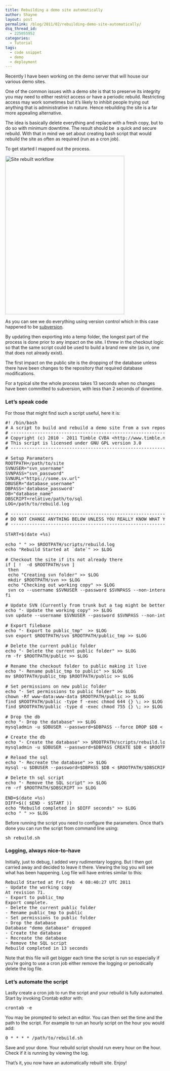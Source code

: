 ```yaml
---
title: Rebuilding a demo site automatically
author: Shayne
layout: post
permalink: /blog/2011/02/rebuilding-demo-site-automatically/
dsq_thread_id:
  - 225055952
categories:
  - Tutorial
tags:
  - code snippet
  - demo
  - deployment
---
```

Recently I have been working on the demo server that will house our various demo sites.

One of the common issues with a demo site is that to preserve its integrity you may need to either restrict access or have a periodic rebuild. Restricting access may work sometimes but it&#8217;s likely to inhibit people trying out anything that is administrative in nature. Hence rebuilding the site is a far more appealing alternative.

The idea is basically delete everything and replace with a fresh copy, but to do so with minimum downtime. The result should be  a quick and secure rebuild. With that in mind we set about creating bash script that would rebuild the site as often as required (run as a cron job).

To get started I mapped out the process.

[<img src="http://farm5.static.flickr.com/4145/5415925562_26ff253fa1.jpg" width="376" height="500" alt="Site rebuilt workflow" />][1]

As you can see we do everything using version control which in this case happened to be [subversion][2].

By updating then exporting into a temp folder, the longest part of the process is done prior to any impact on the site. I threw in the checkout logic so that the same script could be used to build a brand new site (as in, one that does not already exist).

The first impact on the public site is the dropping of the database unless there have been changes to the repository that required database modifications.

For a typical site the whole process takes 13 seconds when no changes have been committed to subversion, with less than 2 seconds of downtime.  
<!--more-->

### Let&#8217;s speak code

For those that might find such a script useful, here it is:

<pre class="brush:bash">#! /bin/bash
# A script to build and rebuild a demo site from a svn repository
# -------------------------------------------------------------------------
# Copyright (c) 2010 - 2011 Timble CVBA &lt;http://www.timble.net&gt;
# This script is licensed under GNU GPL version 3.0
# -------------------------------------------------------------------------

# Setup Paramaters
ROOTPATH=/path/to/site
SVNUSER="svn_username"
SVNPASS="svn_password"
SVNURL="https://some.sv.url"
DBUSER="database_username"
DBPASS='database_password'
DB="database_name"
DBSCRIPT=relative/path/to/sql
LOG=/path/to/rebuild.log

# -------------------------------------------------------------------------
# DO NOT CHANGE ANYTHING BELOW UNLESS YOU REALLY KNOW WHAT YOU'RE DOING
# -------------------------------------------------------------------------

START=$(date +%s)

echo " " &gt;&gt; $ROOTPATH/scripts/rebuild.log
echo "Rebuild Started at `date`" &gt;&gt; $LOG

# Checkout the site if its not already there
if [ !  -d $ROOTPATH/svn ]
 then
 echo "Creating svn folder" &gt;&gt; $LOG
 mkdir $ROOTPATH/svn &gt;&gt; $LOG
 echo "Checking out working copy" &gt;&gt; $LOG
 svn co --username $SVNUSER --password $SVNPASS --non-interactive --no-auth-cache $SVNURL $ROOTPATH/svn &gt;&gt; $LOG
fi

# Update SVN (Currently from trunk but a tag might be better)
echo "- Update the working copy" &gt;&gt; $LOG
svn update --username $SVNUSER --password $SVNPASS --non-interactive --no-auth-cache $ROOTPATH/svn &gt;&gt; $LOG

# Export filebase
echo "- Export to public_tmp"  &gt;&gt; $LOG
svn export $ROOTPATH/svn $ROOTPATH/public_tmp &gt;&gt; $LOG

# Delete the current public folder
echo "- Delete the current public folder" &gt;&gt; $LOG
rm -fr $ROOTPATH/public &gt;&gt; $LOG

# Rename the checkout folder to public making it live
echo "- Rename public_tmp to public" &gt;&gt; $LOG
mv $ROOTPATH/public_tmp $ROOTPATH/public &gt;&gt; $LOG

# Set permissions on new public folder
echo "- Set permissions to public folder" &gt;&gt; $LOG
chown -Rf www-data:www-data $ROOTPATH/public &gt;&gt; $LOG
find $ROOTPATH/public -type f -exec chmod 644 {} \; &gt;&gt; $LOG
find $ROOTPATH/public -type d -exec chmod 755 {} \; &gt;&gt; $LOG

# Drop the db
echo "- Drop the database" &gt;&gt; $LOG
mysqladmin -u $DBUSER --password=$DBPASS --force DROP $DB &lt; $ROOTPATH/$DBSCRIPT &gt;&gt; $LOG

# Create the db
echo "- Create the database" &gt;&gt; $ROOTPATH/scripts/rebuild.log
mysqladmin -u $DBUSER --password=$DBPASS CREATE $DB &lt; $ROOTPATH/$DBSCRIPT &gt;&gt; $LOG

# Reload the sql
echo "- Recreate the database" &gt;&gt; $LOG
mysql -u $DBUSER --password=$DBPASS $DB &lt; $ROOTPATH/$DBSCRIPT &gt;&gt; $LOG

# Delete th sql script
echo "- Remove the SQL script" &gt;&gt; $LOG
rm -rf $ROOTPATH/$DBSCRIPT &gt;&gt; $LOG

END=$(date +%s)
DIFF=$(( $END - $START ))
echo "Rebuild completed in $DIFF seconds" &gt;&gt; $LOG
echo " " &gt;&gt; $LOG</pre>

Before running the script you need to configure the parameters. Once that&#8217;s done you can run the script from command line using:

<pre class="brush:bash">sh rebuild.sh</pre>

### Logging, always nice-to-have

Initially, just to debug, I added very rudimentary logging. But I then got carried away and decided to leave it there. Viewing the log you will see what has been happening. Log file will have entries similar to this:

<pre class="brush:bash">Rebuild Started at Fri Feb  4 08:40:27 UTC 2011
- Update the working copy
At revision 71.
- Export to public_tmp
Export complete.
- Delete the current public folder
- Rename public_tmp to public
- Set permissions to public folder
- Drop the database
Database "demo_database" dropped
- Create the database
- Recreate the database
- Remove the SQL script
Rebuild completed in 13 seconds</pre>

Note that this file will get bigger each time the script is run so especially if you’re going to use a cron job either remove the logging or periodically delete the log file.

### Let&#8217;s automate the script

Lastly create a cron job to run the script and your rebuild is fully automated. Start by invoking Crontab editor with:

<pre class="brush:bash">crontab -e</pre>

You may be prompted to select an editor. You can then set the time and the path to the script. For example to run an hourly script on the hour you would add:

<pre class="brush:bash">0 * * * * /path/to/rebuild.sh</pre>

Save and your done. Your rebuild script should run every hour on the hour. Check if it is running by viewing the log.

That&#8217;s it, you now have an automatically rebuilt site. Enjoy!

 [1]: http://www.flickr.com/photos/nooku/5415925562/ "Site rebuilt workflow by Nooku, on Flickr"
 [2]: http://en.wikipedia.org/wiki/Apache_Subversion